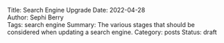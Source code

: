 Title: Search Engine Upgrade 
Date: 2022-04-28  
Author: Sephi Berry  
Tags: search engine
Summary: The various stages that should be considered when updating a search engine.
Category: posts
Status: draft 


